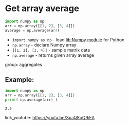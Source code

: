 # Get array average

```python
import numpy as np
arr = np.array([[1, 2], [3, 4]])
average = np.average(arr)
```

- `import numpy as np` - load [lib:Numpy module](/python-numpy/how-to-install-python-numpy-lib) for Python
- `np.array` - declare Numpy array
- `[[1, 2], [3, 4]]` - sample matrix data
- `np.average` - returns given array average

group: aggregates

## Example: 
```python
import numpy as np
arr = np.array([[1, 2], [3, 4]])
print( np.average(arr) )
```
```
2.5

```

link_youtube: https://youtu.be/3paQ8oQ9iEA
